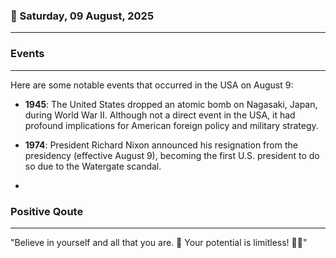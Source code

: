 ### 📅 Saturday, 09 August, 2025
------
### Events
------
Here are some notable events that occurred in the USA on August 9:

- **1945**: The United States dropped an atomic bomb on Nagasaki, Japan, during World War II. Although not a direct event in the USA, it had profound implications for American foreign policy and military strategy.
  
- **1974**: President Richard Nixon announced his resignation from the presidency (effective August 9), becoming the first U.S. president to do so due to the Watergate scandal.

-
### Positive Qoute
------
"Believe in yourself and all that you are. 🌟 Your potential is limitless! 🚀💪"

